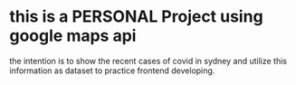 # this is a PERSONAL Project using google maps api
the intention is to show the recent cases of covid in sydney and utilize this information as dataset to practice frontend developing.
